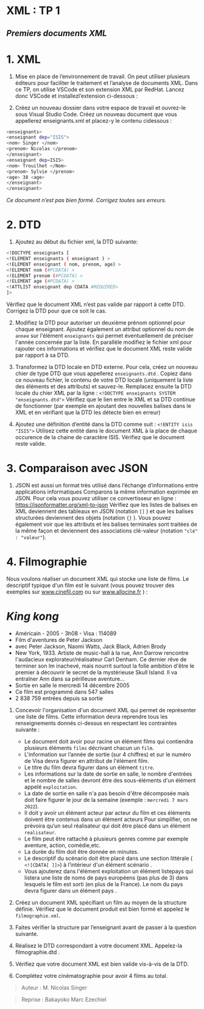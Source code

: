 # XML : TP 1

## _Premiers documents XML_
# 1. XML
1. Mise en place de l’environnement de travail.
On peut utiliser plusieurs éditeurs pour faciliter le traitement et l’analyse de documents XML. Dans ce TP, on utilise VSCode et son extension XML par RedHat. Lancez donc VSCode et installezl’extension ci-dessous :


2. Créez un nouveau dossier dans votre espace de travail et ouvrez-le sous Visual Studio Code. Créez un nouveau document que vous appellerez enseignants.xml et placez-y le contenu cidessous :

```sh
<enseignants>
<enseignant dep="ISIS">
<nom> Singer </nom>
<prenom> Nicolas </prenom>
</enseignant>
<enseignant dep=ISIS>
<nom> Trouilhet </Nom>
<prenom> Sylvie </prenom>
<age> 38 <age>
</enseignant>
</enseignant>
```
_Ce document n’est pas bien formé. Corrigez toutes ses erreurs._

# 2. DTD
1. Ajoutez au début du fichier xml, la DTD suivante:

```sh
<!DOCTYPE enseignants [
<!ELEMENT enseignants ( enseignant ) >
<!ELEMENT enseignant ( nom, prenom, age) >
<!ELEMENT nom (#PCDATA) >
<!ELEMENT prenom (#PCDATA) >
<!ELEMENT age (#PCDATA) >
<!ATTLIST enseignant dep CDATA #REQUIRED>
]>
```

Vérifiez que le document XML n’est pas valide par rapport à cette DTD. Corrigez la DTD pour que ce soit le cas.

2. Modifiez la DTD pour autoriser un deuxième prénom optionnel pour chaque enseignant. Ajoutez également un attribut optionnel du nom de `annee` sur l'élément `enseignants` qui permet éventuellement de préciser l'année concernée par la liste. En parallèle modifiez le fichier xml pour rajouter ces informations et vérifiez que le document XML reste valide par rapport à sa DTD.

3. Transformez la DTD locale en DTD externe. Pour cela, créez un nouveau chier de type DTD que vous appellerez `enseignants.dtd` . Copiez dans ce nouveau fichier, le contenu de votre DTD locale (uniquement la liste des éléments et des attributs) et sauvez-le. Remplacez ensuite la DTD locale du chier XML par la ligne : 
 `<!DOCTYPE enseignants SYSTEM "enseignants.dtd">`
 Vérifiez que le lien entre le XML et sa DTD continue de fonctionner (par exemple en ajoutant des nouvelles balises dans le XML et en vérifiant que la DTD les détecte bien en erreur)

4. Ajoutez une définition d’entité dans la DTD comme suit :
`<!ENTITY isis "ISIS">` Utilisez cette entité dans le document XML à la place de chaque occurence de la chaine de caractère ISIS. Vérifiez que le document reste valide.

# 3. Comparaison avec JSON
1. JSON est aussi un format très utilisé dans l’échange d’informations entre applications informatiques Comparons la même information exprimée en JSON. Pour cela vous pouvez utiliser ce convertisseur en ligne : https://jsonformatter.org/xml-to-json 
Vérifiez que les listes de balises en XML deviennent des tableaux en JSON (notation `[]` ) et que les balises structurées deviennent des objets (notation `{}` ). Vous pouvez également voir que les attributs et les balises terminales sont traitées de la même façon et deviennent des associations clé-valeur (notation `"clé" : "valeur"`).

# 4. Filmographie
Nous voulons réaliser un document XML qui stocke une liste de films. Le descriptif typique d'un film est le suivant (vous pouvez trouver des exemples sur www.cinefil.com ou sur www.allocine.fr ) :

# _King kong_
- Américain - 2005 - 3h08 - Visa : 114089
- Film d'aventures de Peter Jackson
- avec Peter Jackson, Naomi Watts, Jack Black, Adrien Brody
- New York, 1933. Artiste de music-hall à la rue, Ann Darrow rencontre l'audacieux
explorateur/réalisateur Carl Denham. Ce dernier rêve de terminer son lm inachevé, mais nourrit surtout la folle ambition d'être le premier à découvrir le secret de la mystérieuse Skull Island. Il va entraîner Ann dans sa périlleuse aventure...
- Sortie en salle le mercredi 14 décembre 2005
- Ce film est programmé dans 547 salles
- 2 838 759 entrées depuis sa sortie

1. Concevoir l'organisation d'un document XML qui permet de représenter une liste de films. Cette information devra reprendre tous les renseignements donnés ci-dessus en respectant les contraintes suivante :
   - Le document doit avoir pour racine un élément films qui contiendra plusieurs éléments `films` décrivant chacun un `film`.
   - L'information sur l’année de sortie (sur 4 chiffres) et sur le numéro de Visa devra figurer en attribut de l'élément film.
   - Le titre du film devra figurer dans un élément `titre`.
   - Les informations sur la date de sortie en salle, le nombre d'entrées et le nombre de salles devront être des sous-éléments d'un élément appelé `exploitation`.
   - La date de sortie en salle n'a pas besoin d'être décomposée mais doit faire figurer le jour de la semaine (exemple : `mercredi 7 mars 2022`).
   - Il doit y avoir un élément acteur par acteur du film et ces éléments doivent être contenus dans un élément acteurs Pour simplifier, on ne prévoira qu’un seul réalisateur qui doit être placé dans un élément `realisateur`.
   - Le film peut être rattaché à plusieurs genres comme par exemple aventure, action, comédie,etc.
   - La durée du film doit être donnée en minutes.
   - Le descriptif du scénario doit être placé dans une section littérale ( `<![CDATA[ ]]>`) à l’intérieur d'un élément scénario .
   - Vous ajouterez dans l'élément exploitation un élément listepays qui listera une liste de noms de pays européens (pas plus de 3) dans lesquels le film est sorti (en plus de la France). Le nom du pays devra figurer dans un élément pays .
   
2. Créez un document XML spécifiant un film au moyen de la structure définie. Vérifiez que le document produit est bien formé et appelez le `filmographie.xml`.

3. Faites vérifier la structure par l’enseignant avant de passer à la question suivante.
4. Réalisez le DTD correspondant à votre document XML. Appelez-la filmographie.dtd .
5. Vérifiez que votre document XML est bien valide vis-à-vis de la DTD.
6. Complétez votre cinématographie pour avoir 4 films au total.


> Auteur : M. Nicolas Singer

> Reprise : Bakayoko Marc Ezechiel 
